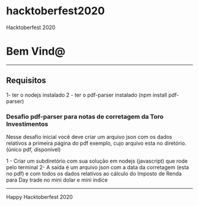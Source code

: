 # hacktoberfest2020
Hacktoberfest 2020

<h1> Bem Vind@</h1>


----------------------------------------------
<h2> Requisitos </h2>

1- ter o nodejs instalado 
2 - ter o pdf-parser instalado (npm install pdf-parser)




<h3> Desafio pdf-parser para notas de corretagem da Toro Investimentos </h3>


Nesse desafio inicial você deve criar um arquivo json com os dados relativos a primeira página do pdf exemplo, cujo arquivo esta no diretório. (único pdf, disponível)

1 - Criar um subdiretório com sua solução em nodejs (javascript) que rode pelo terminal 
2-  A saída é um arquivo json com a data da corretagem (esta no pdf) e com todos os dados relativos ao cálculo do Imposto de Renda para Day trade no mini dolar e mini indice






---------------------------------------
Happy Hacktoberfest 2020



